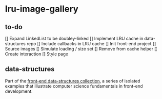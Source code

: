 # lru-image-gallery

## to-do

[] Expand LinkedList to be doubley-linked
[] Implement LRU cache in data-structures repo
[] Include callbacks in LRU cache
[] Init front-end project
[] Source images
[] Simulate loading / size set
[] Remove from cache helper
[] Create interaction
[] Style page

## data-structures

Part of the [front-end data-structures collection](https://github.com/tatimblin/data-structures), a series of isolated examples that illustrate  computer science fundamentals in front-end development.
